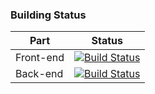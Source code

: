 ### Building Status

| Part  | Status |
| ----- | -------|
| Front-end | [![Build Status](https://travis-ci.org/quolpr/blog-front.svg?branch=master)](https://travis-ci.org/quolpr/blog-front) |
| Back-end | [![Build Status](https://travis-ci.org/quolpr/blog-back.svg?branch=master)](https://travis-ci.org/quolpr/blog-back) |
